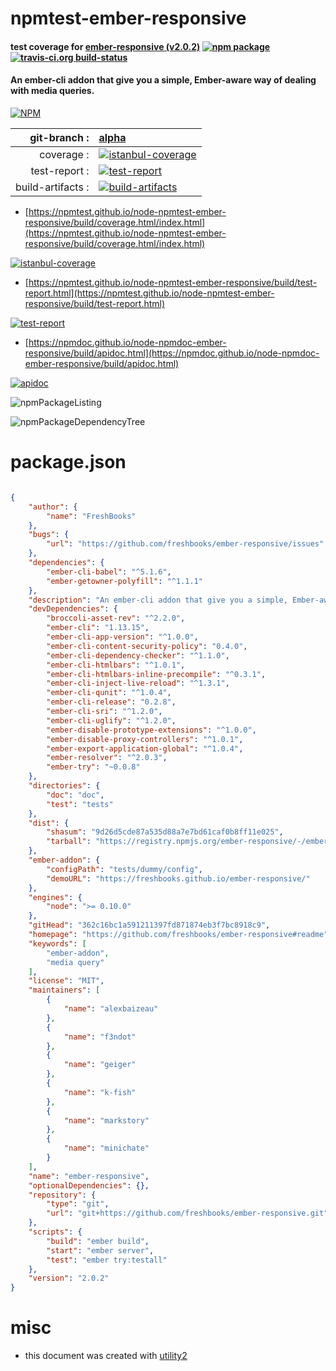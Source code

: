 # npmtest-ember-responsive

#### test coverage for  [ember-responsive (v2.0.2)](https://github.com/freshbooks/ember-responsive#readme)  [![npm package](https://img.shields.io/npm/v/npmtest-ember-responsive.svg?style=flat-square)](https://www.npmjs.org/package/npmtest-ember-responsive) [![travis-ci.org build-status](https://api.travis-ci.org/npmtest/node-npmtest-ember-responsive.svg)](https://travis-ci.org/npmtest/node-npmtest-ember-responsive)

#### An ember-cli addon that give you a simple, Ember-aware way of dealing with media queries.

[![NPM](https://nodei.co/npm/ember-responsive.png?downloads=true&downloadRank=true&stars=true)](https://www.npmjs.com/package/ember-responsive)

| git-branch : | [alpha](https://github.com/npmtest/node-npmtest-ember-responsive/tree/alpha)|
|--:|:--|
| coverage : | [![istanbul-coverage](https://npmtest.github.io/node-npmtest-ember-responsive/build/coverage.badge.svg)](https://npmtest.github.io/node-npmtest-ember-responsive/build/coverage.html/index.html)|
| test-report : | [![test-report](https://npmtest.github.io/node-npmtest-ember-responsive/build/test-report.badge.svg)](https://npmtest.github.io/node-npmtest-ember-responsive/build/test-report.html)|
| build-artifacts : | [![build-artifacts](https://npmtest.github.io/node-npmtest-ember-responsive/glyphicons_144_folder_open.png)](https://github.com/npmtest/node-npmtest-ember-responsive/tree/gh-pages/build)|

- [https://npmtest.github.io/node-npmtest-ember-responsive/build/coverage.html/index.html](https://npmtest.github.io/node-npmtest-ember-responsive/build/coverage.html/index.html)

[![istanbul-coverage](https://npmtest.github.io/node-npmtest-ember-responsive/build/screenCapture.buildCi.browser.%252Ftmp%252Fbuild%252Fcoverage.lib.html.png)](https://npmtest.github.io/node-npmtest-ember-responsive/build/coverage.html/index.html)

- [https://npmtest.github.io/node-npmtest-ember-responsive/build/test-report.html](https://npmtest.github.io/node-npmtest-ember-responsive/build/test-report.html)

[![test-report](https://npmtest.github.io/node-npmtest-ember-responsive/build/screenCapture.buildCi.browser.%252Ftmp%252Fbuild%252Ftest-report.html.png)](https://npmtest.github.io/node-npmtest-ember-responsive/build/test-report.html)

- [https://npmdoc.github.io/node-npmdoc-ember-responsive/build/apidoc.html](https://npmdoc.github.io/node-npmdoc-ember-responsive/build/apidoc.html)

[![apidoc](https://npmdoc.github.io/node-npmdoc-ember-responsive/build/screenCapture.buildCi.browser.%252Ftmp%252Fbuild%252Fapidoc.html.png)](https://npmdoc.github.io/node-npmdoc-ember-responsive/build/apidoc.html)

![npmPackageListing](https://npmtest.github.io/node-npmtest-ember-responsive/build/screenCapture.npmPackageListing.svg)

![npmPackageDependencyTree](https://npmtest.github.io/node-npmtest-ember-responsive/build/screenCapture.npmPackageDependencyTree.svg)



# package.json

```json

{
    "author": {
        "name": "FreshBooks"
    },
    "bugs": {
        "url": "https://github.com/freshbooks/ember-responsive/issues"
    },
    "dependencies": {
        "ember-cli-babel": "^5.1.6",
        "ember-getowner-polyfill": "^1.1.1"
    },
    "description": "An ember-cli addon that give you a simple, Ember-aware way of dealing with media queries.",
    "devDependencies": {
        "broccoli-asset-rev": "^2.2.0",
        "ember-cli": "1.13.15",
        "ember-cli-app-version": "^1.0.0",
        "ember-cli-content-security-policy": "0.4.0",
        "ember-cli-dependency-checker": "^1.1.0",
        "ember-cli-htmlbars": "^1.0.1",
        "ember-cli-htmlbars-inline-precompile": "^0.3.1",
        "ember-cli-inject-live-reload": "^1.3.1",
        "ember-cli-qunit": "^1.0.4",
        "ember-cli-release": "0.2.8",
        "ember-cli-sri": "^1.2.0",
        "ember-cli-uglify": "^1.2.0",
        "ember-disable-prototype-extensions": "^1.0.0",
        "ember-disable-proxy-controllers": "^1.0.1",
        "ember-export-application-global": "^1.0.4",
        "ember-resolver": "^2.0.3",
        "ember-try": "~0.0.8"
    },
    "directories": {
        "doc": "doc",
        "test": "tests"
    },
    "dist": {
        "shasum": "9d26d5cde87a535d88a7e7bd61caf0b8ff11e025",
        "tarball": "https://registry.npmjs.org/ember-responsive/-/ember-responsive-2.0.2.tgz"
    },
    "ember-addon": {
        "configPath": "tests/dummy/config",
        "demoURL": "https://freshbooks.github.io/ember-responsive/"
    },
    "engines": {
        "node": ">= 0.10.0"
    },
    "gitHead": "362c16bc1a591211397fd871874eb3f7bc8918c9",
    "homepage": "https://github.com/freshbooks/ember-responsive#readme",
    "keywords": [
        "ember-addon",
        "media query"
    ],
    "license": "MIT",
    "maintainers": [
        {
            "name": "alexbaizeau"
        },
        {
            "name": "f3ndot"
        },
        {
            "name": "geiger"
        },
        {
            "name": "k-fish"
        },
        {
            "name": "markstory"
        },
        {
            "name": "minichate"
        }
    ],
    "name": "ember-responsive",
    "optionalDependencies": {},
    "repository": {
        "type": "git",
        "url": "git+https://github.com/freshbooks/ember-responsive.git"
    },
    "scripts": {
        "build": "ember build",
        "start": "ember server",
        "test": "ember try:testall"
    },
    "version": "2.0.2"
}
```



# misc
- this document was created with [utility2](https://github.com/kaizhu256/node-utility2)
